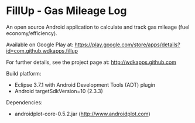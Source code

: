 FillUp - Gas Mileage Log
==============================================

An open source Android application to calculate and track gas mileage (fuel economy/efficiency). 

Available on Google Play at: https://play.google.com/store/apps/details?id=com.github.wdkapps.fillup

For further details, see the project page at: http://wdkapps.github.com

Build platform:
+ Eclipse 3.7.1 with Android Development Tools (ADT) plugin
+ Android targetSdkVersion=10 (2.3.3)

Dependencies:
+ androidplot-core-0.5.2.jar  (http://www.androidplot.com)

